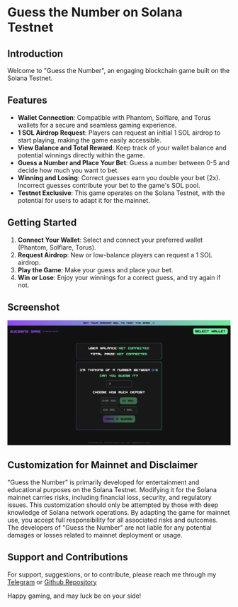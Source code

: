 # Guess the Number on Solana Testnet

## Introduction

Welcome to "Guess the Number", an engaging blockchain game built on the Solana Testnet.

## Features

- **Wallet Connection**: Compatible with Phantom, Solflare, and Torus wallets for a secure and seamless gaming experience.
- **1 SOL Airdrop Request**: Players can request an initial 1 SOL airdrop to start playing, making the game easily accessible.
- **View Balance and Total Reward**: Keep track of your wallet balance and potential winnings directly within the game.
- **Guess a Number and Place Your Bet**: Guess a number between 0-5 and decide how much you want to bet.
- **Winning and Losing**: Correct guesses earn you double your bet (2x). Incorrect guesses contribute your bet to the game's SOL pool.
- **Testnet Exclusive**: This game operates on the Solana Testnet, with the potential for users to adapt it for the mainnet.

## Getting Started

1. **Connect Your Wallet**: Select and connect your preferred wallet (Phantom, Solflare, Torus).
2. **Request Airdrop**: New or low-balance players can request a 1 SOL airdrop.
3. **Play the Game**: Make your guess and place your bet.
4. **Win or Lose**: Enjoy your winnings for a correct guess, and try again if not.

## Screenshot

![SS](./src/assets/ss.png)

## Customization for Mainnet and Disclaimer

"Guess the Number" is primarily developed for entertainment and educational purposes on the Solana Testnet. Modifying it for the Solana mainnet carries risks, including financial loss, security, and regulatory issues. This customization should only be attempted by those with deep knowledge of Solana network operations. By adapting the game for mainnet use, you accept full responsibility for all associated risks and outcomes. The developers of "Guess the Number" are not liable for any potential damages or losses related to mainnet deployment or usage.

## Support and Contributions

For support, suggestions, or to contribute, please reach me through my [Telegram](https://t.me/fullstackweb3dev) or [Github Repository](https://github.com/web3xDev/GuessTheNumberGame-SolanaTestnet)

Happy gaming, and may luck be on your side!
